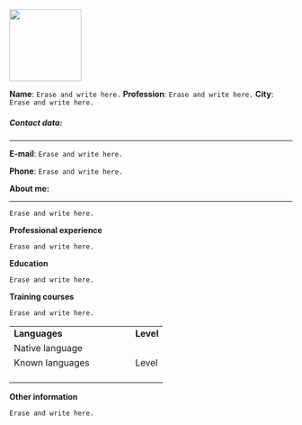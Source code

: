 <img src=" Copy the address of the profile picture for your CV " width="128">

**Name**: `Erase and write here.`
**Profession**: `Erase and write here.`
**City**: `Erase and write here.`

<h5>Contact data:</h5>

---

**E-mail**: `Erase and write here.`

**Phone**: `Erase and write here.`

**About me:**

---

`Erase and write here.`

**Professional experience**

`Erase and write here.`

**Education**

`Erase and write here.`

**Training courses**

`Erase and write here.`

<table>
<tbody>
<tr style="height: 22.6667px;">
  <td style="height: 22.6667px;"><b> Languages </b></td>
  <td style="height: 22.6667px;"><b> Level </b></td>
</tr>
<tr style="height: 22.6667px;">
  <td style="height: 22.6667px; width: 200px;"> Native language </td>
  <td style="height: 22.6667px;"> </td>
</tr>
<tr style="height: 22px;">
  <td style="height: 22px;"> Known languages </td>
  <td style="height: 22px;"> Level </td>
</tr>
<tr style="height: 22px;">
  <td style="height: 22px;">  </td>
  <td style="height: 22px;">  </td>
</tr>
</tbody>
</table>

**Other information**

`Erase and write here.`